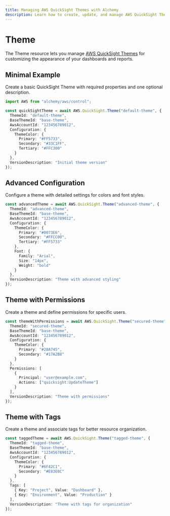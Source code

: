 ```yaml
---
title: Managing AWS QuickSight Themes with Alchemy
description: Learn how to create, update, and manage AWS QuickSight Themes using Alchemy Cloud Control.
---
```


# Theme

The Theme resource lets you manage [AWS QuickSight Themes](https://docs.aws.amazon.com/quicksight/latest/userguide/) for customizing the appearance of your dashboards and reports.

## Minimal Example

Create a basic QuickSight Theme with required properties and one optional description.

```ts
import AWS from "alchemy/aws/control";

const quickSightTheme = await AWS.QuickSight.Theme("default-theme", {
  ThemeId: "default-theme",
  BaseThemeId: "base-theme",
  AwsAccountId: "123456789012",
  Configuration: {
    ThemeColor: {
      Primary: "#FF5733",
      Secondary: "#33C1FF",
      Tertiary: "#FFC300"
    }
  },
  VersionDescription: "Initial theme version"
});
```

## Advanced Configuration

Configure a theme with detailed settings for colors and font styles.

```ts
const advancedTheme = await AWS.QuickSight.Theme("advanced-theme", {
  ThemeId: "advanced-theme",
  BaseThemeId: "base-theme",
  AwsAccountId: "123456789012",
  Configuration: {
    ThemeColor: {
      Primary: "#0073E6",
      Secondary: "#FFCC00",
      Tertiary: "#FF5733"
    },
    Font: {
      Family: "Arial",
      Size: "14px",
      Weight: "bold"
    }
  },
  VersionDescription: "Theme with advanced styling"
});
```

## Theme with Permissions

Create a theme and define permissions for specific users.

```ts
const themeWithPermissions = await AWS.QuickSight.Theme("secured-theme", {
  ThemeId: "secured-theme",
  BaseThemeId: "base-theme",
  AwsAccountId: "123456789012",
  Configuration: {
    ThemeColor: {
      Primary: "#28A745",
      Secondary: "#17A2B8"
    }
  },
  Permissions: [
    {
      Principal: "user@example.com",
      Actions: ["quicksight:UpdateTheme"]
    }
  ],
  VersionDescription: "Theme with permissions"
});
```

## Theme with Tags

Create a theme and associate tags for better resource organization.

```ts
const taggedTheme = await AWS.QuickSight.Theme("tagged-theme", {
  ThemeId: "tagged-theme",
  BaseThemeId: "base-theme",
  AwsAccountId: "123456789012",
  Configuration: {
    ThemeColor: {
      Primary: "#6F42C1",
      Secondary: "#E83E8C"
    }
  },
  Tags: [
    { Key: "Project", Value: "Dashboard" },
    { Key: "Environment", Value: "Production" }
  ],
  VersionDescription: "Theme with tags for organization"
});
```